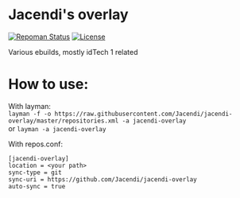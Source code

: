 # Jacendi's overlay
[![Repoman Status](https://travis-ci.org/Jacendi/jacendi-overlay.svg?branch=master)](https://travis-ci.org/Jacendi/jacendi-overlay) [![License](http://img.shields.io/:license-gpl-green.svg)](https://tldrlegal.com/license/gnu-general-public-license-v2)  

Various ebuilds, mostly idTech 1 related

# How to use: 
With layman:   
```layman -f -o https://raw.githubusercontent.com/Jacendi/jacendi-overlay/master/repositories.xml -a jacendi-overlay```  
or ```layman -a jacendi-overlay```

With repos.conf:

```[jacendi-overlay]```  
```location = <your path>```  
```sync-type = git```  
```sync-uri = https://github.com/Jacendi/jacendi-overlay```  
```auto-sync = true```
